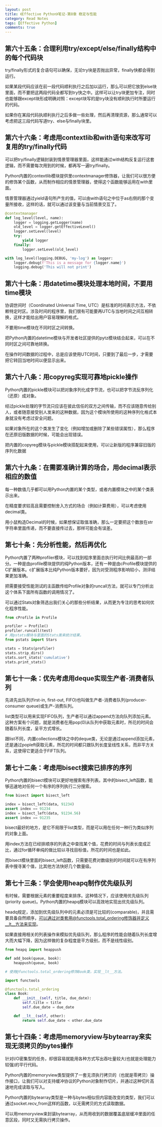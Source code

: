 ```yaml
---
layout: post
title: 《Effective Python》笔记-第8章 稳定与性能
category: Read Notes
tags: [Effective Python]
comments: true
---
```


## 第六十五条：合理利用try/except/else/finally结构中的每个代码块

try/finally形式的复合语句可以确保，无论try块是否抛出异常，finally快都会得到运行。

如果某段代码应该在前一段代码顺利执行之后加以运行，那么可以把它放到else块里面，而不要把这两段代码全都写到try快之中。这样可以让try块更加专注，同时也能够跟except块形成明确对照：except块写的是try块没有顺利执行时所要运行的代码。

如果你在某段代码执顺利执行之后多做一些处理，然后再清理资源，那么通常可以考虑把这三段代码写道try、else与finally块里。

## 第六十六条：考虑用contextlib和with语句来改写可复用的try/finally代码

可以把try/finally逻辑封装到情景管理器里面，这样能通过with结构反复运行这套逻辑，而不需要每次用到的时候，都再写一遍try/finally。

Python内置的contextlib模块提供里contextmanager修饰器，让我们可以很方便的修饰某个函数，从而制作相应的情景管理器，使得这个函数能够运用在with里面。

情景管理器通过yield语句所产生的值，可以由with语句之中位于as右侧的那个变量所接收，这样的话，就可以通过该变量与当前情景交互了。

~~~python
@contextmanager
def log_level(level, name):
    logger = logging.getLogger(name)
    old_level = logger.getEffectiveLevel()
    logger.setLevel(level)
    try:
        yield logger
    finally:
        logger.setLevel(old_level)

with log_level(logging.DEBUG, 'my-log') as logger:
    logger.debug(f'This is a message for {logger.name}')
    logging.debug('This will not print')
~~~

## 第六十七条：用datetime模块处理本地时间，不要用time模块

协调世间时（Coordinated Universal Time, UTC）是标准的时间表示方法，不依赖特定时区。涉及时间的程序里，我们很有可能要再UTC与当地时间之间互相转换，这样才能给出用户容易理解的格式。

不要用time模块在不同时区之间转换。

把Python内置的datetime模块与开发者社区提供的pytz模块结合起来，可以在不同时区之间可靠地转换。

在操作时间数据的过程中，总是应该使用UTC时间，只要到了最后一步，才需要把它转回当地时间以便显示出来。

## 第六十八条：用copyreg实现可靠地pickle操作

Python内置的pickle模块可以把对象序列化成字节流，也可以把字节流反序列化（还原）成对象。

经过pickle处理的字节流只应该在彼此信任的双方之间传输，而不应该随意传给别人，或者随意接受别人发来的这种数据，因为这个模块所使用的这种序列化格式本身就没有考虑过安全问题。

如果对象所在的这个类发生了变化（例如增加或删除了某些错误属性），那么程序在还原旧版数据的时候，可能会出现错误。

把内置的copyreg模块与pickle模块搭配起来使用，可以让新版的程序兼容旧版的序列化数据

## 第六十九条：在需要准确计算的场合，用decimal表示相应的数值

每一种数值几乎都可以用Python内置的某个类型，或者内置模块之中的某个类表示出来。

在精度要求较高且需要控制舍入方式的场合（例如计算费用），可以考虑使用decimal类。

用小鼠构造Decimal的时候，如果想保证取值准确，那么一定要把这个数放在str字符串里面传递，而不要直接传过去，那样可能会有误差。

## 第七十条：先分析性能，然后再优化

Python内置了两种profiler模块，可以找到程序里面总执行时间比例最高的一部分。一种是由profile模块提供的纯Python版本，还有一种是由cProfile模块提供的C扩展版本。c扩展版本比纯Python版本要好，因为对受测程序影响较小，测评结果更加准确。

把需要接受性能测试的主函数传给Profile对象的runcall方法，就可以专门分析出这个体系下面所有函数的调用情况了。

可以通过Stats对象筛选出我们关心的那些分析结果，从而更为专注的思考如何优化程序性能。

~~~python
from cProfile in Profile

profiler = Profile()
profiler.runcall(test)
# 用pstats模块与里面的Stats类来统计结果。
from pstats import Stars

stats = Stats(profiler)
stats.strip_dirs()
stats.sort_stats('cumulative')
stats.print_stats()
~~~

## 第七十一条：优先考虑用deque实现生产者-消费者队列

先进先出队列(first-in, first-out, FIFO)也叫做生产者-消费者队列(producer-consumer queue)或生产-消费队列。

list类型可以用来实现FIFO队列，生产者可以通过append方法向队列添加元素。这种方案有个问题，就是消费者在用pop(0)从队列中获取元素时，所花的时间会随着队列长度，呈平方式增长。

跟list不同，内置collections模块之中的deque类，无论是通过append添加元素，还是通过popleft获取元素，所花的时间都只跟队列长度呈线性关系，而非平方关系，这使得它更适合于FIFT队列。

## 第七十二条：考虑用bisect搜索已排序的序列

Python内置的bisect模块可以更好地搜索有序列表。其中的bisect_left函数，能够迅速地对任何一个有序的序列执行二分搜索。

~~~python
from bisect import bisect_left

index = bisect_left(data, 91234)
assert index == 91234
index = bisect_left(data, 91234.56)
assert index == 91235
~~~

bisect最好的地方，是它不局限于list类型，而是可以用在任何一种行为类似序列的对象上面。

用index方法在已经排顺序的列表之中查找某个值，花费的时间与列表长度成正比，通过for循环单纯的做比较以寻找目标值，所花的时间也是如此。

而bisect模块里面的bisect_left函数，只需要花费对数级别的时间就可以在有序列表中搜寻某个值，比其他方法快好几个数量级。

## 第七十三条：学会使用heapq制作优先级队列

有时候，需要根据元素的重要程度来排序。这种情况下，应该使用优先级队列(priority queue)。Python内置的heapq模块可以高效地实现出优先级队列。

headq规定，添加到优先级队列中的元素必须是可比较的(comparable)，并且需要具备自然顺序，可以通过对类套用@functools.total_ordering修饰器并定义__lt__方法来实现。

如果直接用相关的列表操作来模拟优先级队列，那么程序的性能会随着队列长度增大而大幅下降，因为这样做的复杂程度是平方级别，而不是线性级别。

~~~python
from heapq import heappush

def add_book(queue, book):
    heappush(queue, book)

# 使用@functools.total_ordering修饰Book类，实现__lt__方法。

import functools

@functools.total_ordering
class Book:
    def __init__(self, title, due_date):
        self.title = title
        self.due_date = due_date

    def __lt__(self, other):
        return self.due_date < other.due_date
~~~

## 第七十四条：考虑用memoryview与bytearray来实现无须拷贝的bytes操作

针对I/O密集型的任务，却很容易就能用各种方式写出吞吐量较大(也就是处理能力较强)的平行代码。

Python内置的memoryview类型提供了一套无须执行拷贝的（也就是零拷贝）操作接口，让我们可以对支持缓冲协议的Python对象制作切片，并通过这种切片高速地完成读取与写入。

Python内置的bytearray类型是一种与bytes相似但内容能改变的类型，我们可以通过socket.recv_from这样的函数，以无需拷贝的方式读取数据。

可以用memoryview来封装bytearray，从而用收到的数据覆盖底层缓冲里面的任意区段，同时又无需执行拷贝操作。